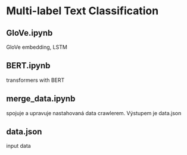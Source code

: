 # Multi-label Text Classification

## GloVe.ipynb
GloVe embedding, LSTM

## BERT.ipynb
transformers with BERT

## merge_data.ipynb
spojuje a upravuje nastahovaná data crawlerem. Výstupem je data.json

## data.json
input data
